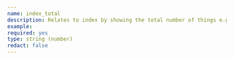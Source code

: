 ```yaml
---
name: index_total
description: Relates to index by showing the total number of things e.g. tabs or accordion sections.
example:
required: yes
type: string (number)
redact: false
---
```

